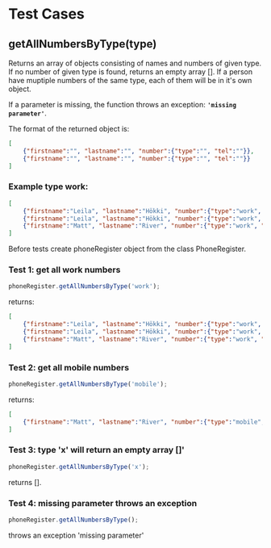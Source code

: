 # Test Cases

## **getAllNumbersByType(type)**

Returns an array of objects consisting of names and numbers of given type. If no number of given type is found, returns an empty array [].
If a person have muptiple numbers of the same type, each of them will be in it's own object.

If a parameter is missing, the function throws an exception:
**`'missing parameter'`**.

The format of the returned object is:
```json
[
    {"firstname":"", "lastname":"", "number":{"type":"", "tel":""}},
    {"firstname":"", "lastname":"", "number":{"type":"", "tel":""}}
]
```
### Example type work:
```json
[
    {"firstname":"Leila", "lastname":"Hökki", "number":{"type":"work", "tel":"87654321"}},
    {"firstname":"Leila", "lastname":"Hökki", "number":{"type":"work", "tel":"05040302"}},
    {"firstname":"Matt", "lastname":"River", "number":{"type":"work", "tel":"32145678"}}
]
```

Before tests create phoneRegister object from the class PhoneRegister.

### Test 1: get all work numbers

```js
phoneRegister.getAllNumbersByType('work');
```

returns:
```json
[
    {"firstname":"Leila", "lastname":"Hökki", "number":{"type":"work", "tel":"87654321"}},
    {"firstname":"Leila", "lastname":"Hökki", "number":{"type":"work", "tel":"05040302"}},
    {"firstname":"Matt", "lastname":"River", "number":{"type":"work", "tel":"32145678"}}
]
```

### Test 2: get all mobile numbers
```js
phoneRegister.getAllNumbersByType('mobile');
```

returns:
```json
[
    {"firstname":"Matt", "lastname":"River", "number":{"type":"mobile", "tel":"04123456"}}
]
```

### Test 3: type 'x' will return an empty array []'
```js
phoneRegister.getAllNumbersByType('x');
```
returns [].

### Test 4: missing parameter throws an exception
```js
phoneRegister.getAllNumbersByType();
```
throws an exception 'missing parameter'


